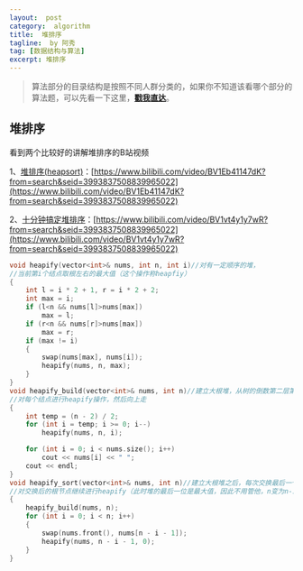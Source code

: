 ```yaml
---
layout:  post
category:  algorithm
title:  堆排序
tagline:  by 阿秀
tag: [数据结构与算法]
excerpt: 堆排序
---
```




<p id="算法基础"></p>

> 算法部分的目录结构是按照不同人群分类的，如果你不知道该看哪个部分的算法题，可以先看一下这里，<font style="font-weight:bold; color:#4169E1;text-decoration:underline;" target="_blank">[戳我直达](Doc/Knowledge/算法/适用人群.md)</font>。

##### 

<p id="堆排序"></p>


## 堆排序

看到两个比较好的讲解堆排序的B站视频

1、[堆排序(heapsort)](https://www.bilibili.com/video/BV1Eb41147dK?from=search&seid=3993837508839965022)：[https://www.bilibili.com/video/BV1Eb41147dK?from=search&seid=3993837508839965022](https://www.bilibili.com/video/BV1Eb41147dK?from=search&seid=3993837508839965022)

2、[十分钟搞定堆排序](https://www.bilibili.com/video/BV1vt4y1y7wR?from=search&seid=3993837508839965022)：[https://www.bilibili.com/video/BV1vt4y1y7wR?from=search&seid=3993837508839965022](https://www.bilibili.com/video/BV1vt4y1y7wR?from=search&seid=3993837508839965022)



~~~cpp
void heapify(vector<int>& nums, int n, int i)//对有一定顺序的堆，
//当前第i个结点取根左右的最大值（这个操作称heapfiy）
{
	int l = i * 2 + 1, r = i * 2 + 2;
	int max = i;
	if (l<n && nums[l]>nums[max])
		max = l;
	if (r<n && nums[r]>nums[max])
		max = r;
	if (max != i)
	{
		swap(nums[max], nums[i]);
		heapify(nums, n, max);
	}
}
void heapify_build(vector<int>& nums, int n)//建立大根堆，从树的倒数第二层第一个结点开始，
//对每个结点进行heapify操作，然后向上走
{
	int temp = (n - 2) / 2;
	for (int i = temp; i >= 0; i--)
		heapify(nums, n, i);

	for (int i = 0; i < nums.size(); i++)
		cout << nums[i] << " ";
	cout << endl;
}
void heapify_sort(vector<int>& nums, int n)//建立大根堆之后，每次交换最后一个结点和根节点（最大值），
//对交换后的根节点继续进行heapify（此时堆的最后一位是最大值，因此不用管他，n变为n-1）
{
	heapify_build(nums, n);
	for (int i = 0; i < n; i++)
	{
		swap(nums.front(), nums[n - i - 1]);
		heapify(nums, n - i - 1, 0);
	}
}
~~~

<p id="计数排序"></p>
